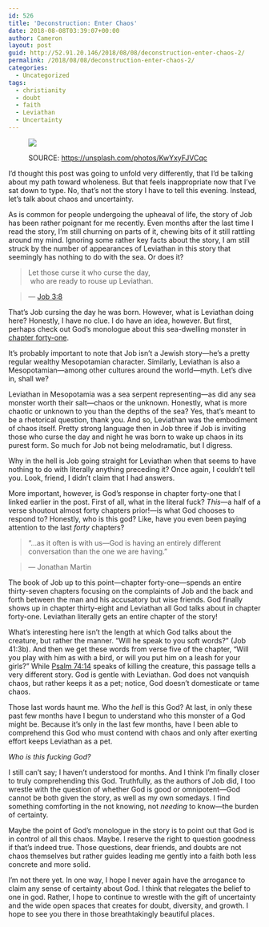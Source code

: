 ```yaml
---
id: 526
title: 'Deconstruction: Enter Chaos'
date: 2018-08-08T03:39:07+00:00
author: Cameron
layout: post
guid: http://52.91.20.146/2018/08/08/deconstruction-enter-chaos-2/
permalink: /2018/08/08/deconstruction-enter-chaos-2/
categories:
  - Uncategorized
tags:
  - christianity
  - doubt
  - faith
  - Leviathan
  - Uncertainty
---
```

<figure class="wp-caption"> 

<img src="https://faiththroughdoubt.files.wordpress.com/2018/08/db51a-1yc2mlkfqw13yynewxa074g.jpeg?w=525" data-recalc-dims="1" /><figcaption class="wp-caption-text">SOURCE: <a href="https://unsplash.com/photos/KwYxyFJVCqc" target="_blank">https://unsplash.com/photos/KwYxyFJVCqc</a></figcaption></figure> 

I’d thought this post was going to unfold very differently, that I’d be talking about my path toward wholeness. But that feels inappropriate now that I’ve sat down to type. No, that’s not the story I have to tell this evening. Instead, let’s talk about chaos and uncertainty.

As is common for people undergoing the upheaval of life, the story of Job has been rather poignant for me recently. Even months after the last time I read the story, I’m still churning on parts of it, chewing bits of it still rattling around my mind. Ignoring some rather key facts about the story, I am still struck by the number of appearances of Leviathan in this story that seemingly has nothing to do with the sea. Or does it?

> Let those curse it who curse the day,  
>  who are ready to rouse up Leviathan.

> — <a href="https://www.biblegateway.com/passage/?search=Job+3:8&version=ESV" target="_blank">Job 3:8</a> 

That’s Job cursing the day he was born. However, what is Leviathan doing here? Honestly, I have no clue. I do have an idea, however. But first, perhaps check out God’s monologue about this sea-dwelling monster in <a href="https://www.biblegateway.com/passage/?search=Job+41&version=ESV" target="_blank">chapter forty-one</a>.

It’s probably important to note that Job isn’t a Jewish story—he’s a pretty regular wealthy Mesopotamian character. Similarly, Leviathan is also a Mesopotamian—among other cultures around the world—myth. Let’s dive in, shall we?

Leviathan in Mesopotamia was a sea serpent representing—as did any sea monster worth their salt—chaos or the unknown. Honestly, what is more chaotic or unknown to you than the depths of the sea? Yes, that’s meant to be a rhetorical question, thank you. And so, Leviathan was the embodiment of chaos itself. Pretty strong language then in Job three if Job is inviting those who curse the day and night he was born to wake up chaos in its purest form. So much for Job not being melodramatic, but I digress.

Why in the hell is Job going straight for Leviathan when that seems to have nothing to do with literally anything preceding it? Once again, I couldn’t tell you. Look, friend, I didn’t claim that I had answers.

More important, however, is God’s response in chapter forty-one that I linked earlier in the post. First of all, what in the literal fuck? _This_—a half of a verse shoutout almost forty chapters prior!—is what God chooses to respond to? Honestly, who is this god? Like, have you even been paying attention to the last _forty_ chapters?

> “…as it often is with us—God is having an entirely different conversation than the one we are having.”

> — Jonathan Martin

The book of Job up to this point—chapter forty-one—spends an entire thirty-seven chapters focusing on the complaints of Job and the back and forth between the man and his accusatory but wise friends. God finally shows up in chapter thirty-eight and Leviathan all God talks about in chapter forty-one. Leviathan literally gets an entire chapter of the story!

What’s interesting here isn’t the length at which God talks about the creature, but rather the manner. “Will he speak to you soft words?” (Job 41:3b). And then we get these words from verse five of the chapter, “Will you play with him as with a bird, or will you put him on a leash for your girls?” While <a href="https://www.biblegateway.com/passage/?search=Psalm+74:14&version=ESV" target="_blank">Psalm 74:14</a> speaks of killing the creature, this passage tells a very different story. God is gentle with Leviathan. God does not vanquish chaos, but rather keeps it as a pet; notice, God doesn’t domesticate or tame chaos.

Those last words haunt me. Who the _hell_ is this God? At last, in only these past few months have I begun to understand who this monster of a God might be. Because it’s only in the last few months, have I been able to comprehend this God who must contend with chaos and only after exerting effort keeps Leviathan as a pet.

_Who is this fucking God?_

I still can’t say; I haven’t understood for months. And I think I’m finally closer to truly comprehending this God. Truthfully, as the authors of Job did, I too wrestle with the question of whether God is good or omnipotent—God cannot be both given the story, as well as my own somedays. I find something comforting in the not knowing, not _needing_ to know—the burden of certainty.

Maybe the point of God’s monologue in the story is to point out that God is in control of all this chaos. Maybe. I reserve the right to question goodness if that’s indeed true. Those questions, dear friends, and doubts are not chaos themselves but rather guides leading me gently into a faith both less concrete and more solid.

I’m not there yet. In one way, I hope I never again have the arrogance to claim any sense of certainty about God. I think that relegates the belief to one in god. Rather, I hope to continue to wrestle with the gift of uncertainty and the wide open spaces that creates for doubt, diversity, and growth. I hope to see you there in those breathtakingly beautiful places.